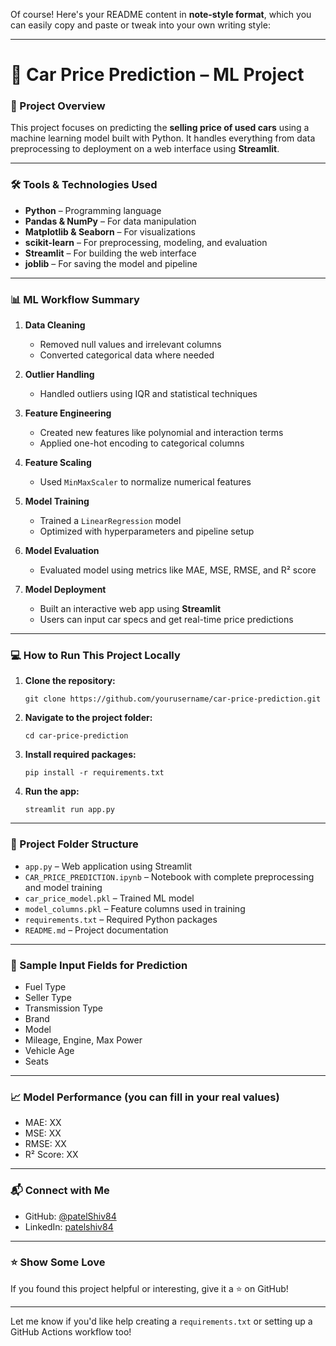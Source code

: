 Of course! Here's your README content in **note-style format**, which you can easily copy and paste or tweak into your own writing style:

---

# 🚗 Car Price Prediction – ML Project

### 📌 Project Overview
This project focuses on predicting the **selling price of used cars** using a machine learning model built with Python. It handles everything from data preprocessing to deployment on a web interface using **Streamlit**.

---

### 🛠️ Tools & Technologies Used

- **Python** – Programming language
- **Pandas & NumPy** – For data manipulation
- **Matplotlib & Seaborn** – For visualizations
- **scikit-learn** – For preprocessing, modeling, and evaluation
- **Streamlit** – For building the web interface
- **joblib** – For saving the model and pipeline

---

### 📊 ML Workflow Summary

1. **Data Cleaning**
   - Removed null values and irrelevant columns
   - Converted categorical data where needed

2. **Outlier Handling**
   - Handled outliers using IQR and statistical techniques

3. **Feature Engineering**
   - Created new features like polynomial and interaction terms
   - Applied one-hot encoding to categorical columns

4. **Feature Scaling**
   - Used `MinMaxScaler` to normalize numerical features

5. **Model Training**
   - Trained a `LinearRegression` model
   - Optimized with hyperparameters and pipeline setup

6. **Model Evaluation**
   - Evaluated model using metrics like MAE, MSE, RMSE, and R² score

7. **Model Deployment**
   - Built an interactive web app using **Streamlit**
   - Users can input car specs and get real-time price predictions

---

### 💻 How to Run This Project Locally

1. **Clone the repository:**

   ```
   git clone https://github.com/yourusername/car-price-prediction.git
   ```

2. **Navigate to the project folder:**

   ```
   cd car-price-prediction
   ```

3. **Install required packages:**

   ```
   pip install -r requirements.txt
   ```

4. **Run the app:**

   ```
   streamlit run app.py
   ```

---

### 📂 Project Folder Structure

- `app.py` – Web application using Streamlit  
- `CAR_PRICE_PREDICTION.ipynb` – Notebook with complete preprocessing and model training  
- `car_price_model.pkl` – Trained ML model  
- `model_columns.pkl` – Feature columns used in training  
- `requirements.txt` – Required Python packages  
- `README.md` – Project documentation  

---

### 🧪 Sample Input Fields for Prediction

- Fuel Type  
- Seller Type  
- Transmission Type  
- Brand  
- Model  
- Mileage, Engine, Max Power  
- Vehicle Age  
- Seats  

---

### 📈 Model Performance (you can fill in your real values)

- MAE: XX  
- MSE: XX  
- RMSE: XX  
- R² Score: XX  

---

### 📬 Connect with Me

- GitHub: [@patelShiv84](https://github.com/patelShiv84)  
- LinkedIn: [patelshiv84]([https://www.linkedin.com/in/patelshiv84?utm_source=share&utm_campaign=share_via&utm_content=profile&utm_medium=android_app])

---

### ⭐ Show Some Love

If you found this project helpful or interesting, give it a ⭐ on GitHub!

---

Let me know if you'd like help creating a `requirements.txt` or setting up a GitHub Actions workflow too!
